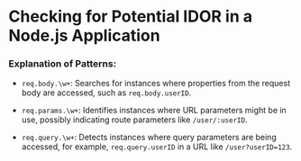 # Checking for Potential IDOR in a Node.js Application

### Explanation of Patterns:

- `req.body.\w+`: Searches for instances where properties from the request body are accessed, such as `req.body.userID`.
  
- `req.params.\w+`: Identifies instances where URL parameters might be in use, possibly indicating route parameters like `/user/:userID`.

- `req.query.\w+`: Detects instances where query parameters are being accessed, for example, `req.query.userID` in a URL like `/user?userID=123`.